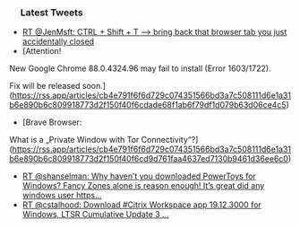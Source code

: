 <h3><a href="https://twitter.com/endi24"><img height=16 src="https://upload.wikimedia.org/wikipedia/sco/9/9f/Twitter_bird_logo_2012.svg"></a> Latest Tweets</h3>

<!-- BLOG-POST-LIST:START -->
- [RT @JenMsft: CTRL + Shift + T --> bring back that browser tab you just accidentally closed](https://rss.app/articles/cb4e791f6f6d729c074351566bd3a7c508111d6e1a31b6e890b6c809918773d2f150f40f6cdade68f5a66a74d812069264d16be3c0)
- [Attention!

New Google Chrome 88.0.4324.96 may fail to install (Error 1603/1722). 

Fix will be released soon.](https://rss.app/articles/cb4e791f6f6d729c074351566bd3a7c508111d6e1a31b6e890b6c809918773d2f150f40f6cdade68f1ab6f79df1d079b63d06ce4c5)
- [Brave Browser:

What is a „Private Window with Tor Connectivity“?](https://rss.app/articles/cb4e791f6f6d729c074351566bd3a7c508111d6e1a31b6e890b6c809918773d2f150f40f6cd9d761faa4637ed7130b9461d36ee6c0)
- [RT @shanselman: Why haven’t you downloaded PowerToys for Windows? Fancy Zones alone is reason enough! It’s great did any windows user https…](https://rss.app/articles/cb4e791f6f6d729c074351566bd3a7c508111d6e1a31b6e890b6c809918773d2f150f40f6cd9d76ef0a36d7edb160c9b67dd69e5c7)
- [RT @cstalhood: Download #Citrix Workspace app 19.12.3000 for Windows, LTSR Cumulative Update 3  …](https://rss.app/articles/cb4e791f6f6d729c074351566bd3a7c508111d6e1a31b6e890b6c809918773d2f150f40f6cd9d76af1a76974dd16079a66d361e3ca)
<!-- BLOG-POST-LIST:END -->

